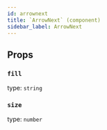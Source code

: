 ```yaml
---
id: arrownext
title: `ArrowNext` (component)
sidebar_label: ArrowNext
---
```



Props
-----

### `fill`

type: `string`


### `size`

type: `number`

